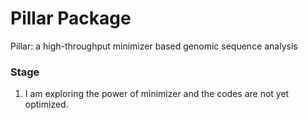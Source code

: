 # Pillar Package
Pillar: a high-throughput minimizer based genomic sequence analysis

### Stage
1. I am exploring the power of minimizer and the codes are not yet optimized.
